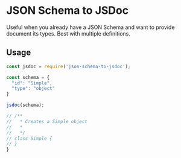 # JSON Schema to JSDoc

Useful when you already have a JSON Schema and want to provide document its types. Best with multiple definitions.


## Usage
```js
const jsdoc = require('json-schema-to-jsdoc');

const schema = {
  "id": "Simple",
  "type": "object"
}

jsdoc(schema);

// /** 
//   * Creates a Simple object
//   *
//   */
// class Simple {
// }
}
```